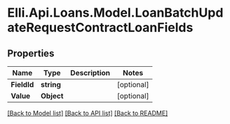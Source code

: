 # Elli.Api.Loans.Model.LoanBatchUpdateRequestContractLoanFields
## Properties

Name | Type | Description | Notes
------------ | ------------- | ------------- | -------------
**FieldId** | **string** |  | [optional] 
**Value** | **Object** |  | [optional] 

[[Back to Model list]](../README.md#documentation-for-models) [[Back to API list]](../README.md#documentation-for-api-endpoints) [[Back to README]](../README.md)

